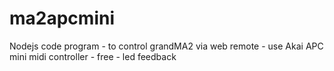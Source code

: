 # ma2apcmini
Nodejs code program - to control grandMA2 via web remote - use Akai APC mini midi controller - free - led feedback
